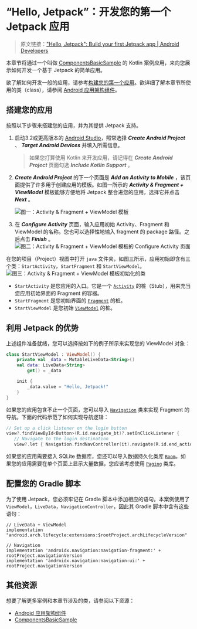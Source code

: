 # “Hello, Jetpack”：开发您的第一个 Jetpack 应用
> 原文链接：["Hello, Jetpack": Build your first Jetpack app  |  Android Developers](https://developer.android.google.cn/jetpack/docs/getting-started)

本章节将通过一个叫做 [ComponentsBasicSample](https://developer.android.google.cn/jetpack/docs/ComponentsBasicSample.zip) 的 Kotlin 案例应用，来向您展示如何开发一个基于 Jetpack 的简单应用。

欲了解如何开发一般的应用，请参考[构建您的第一个应用](https://developer.android.google.cn/training/basics/firstapp/)。欲详细了解本章节所使用的类（class），请参阅 [Android 应用架构组件](https://developer.android.google.cn/jetpack/arch/)。

## 搭建您的应用
按照以下步骤来搭建您的应用，并为其提供 Jetpack 支持。

1. 启动3.2或更高版本的 [Android Studio](https://developer.android.google.cn/studio/preview)，照常选择 ***Create Android Project*** 、 ***Target Android Devices*** 并填入所需信息。

    > 如果您打算使用 Kotlin 来开发应用，请记得在 ***Create Android Project*** 页面勾选 ***Include Kotlin Support*** 。

2. ***Create Android Project*** 的下一个页面是 ***Add an Activity to Mobile*** ，该页面提供了许多用于创建应用的模板。如图一所示的 ***Activity & Fragment + ViewModel*** 模板能够方便地将 Jetpack 整合进您的应用，选择它并点击 ***Next*** 。
    
    ![图一：Activity & Fragment + ViewModel 模板](https://developer.android.google.cn/static/images/jetpack/gs-1.png)

3. 在 ***Configure Activity*** 页面，输入应用初始 Activity、Fragment 和 ViewModel 的名称。您也可以选择性地输入 fragment 的 package 路径。之后点击 ***Finish*** 。
    ![图二：Activity & Fragment + ViewModel 模板的 Configure Activity 页面](https://developer.android.google.cn/static/images/jetpack/gs-2.png)

在您的项目（Project）视图中打开 `java` 文件夹，如图三所示，应用初始即含有三个类：`StartActivity`，`StartFragment` 和 `StartViewModel`。
    ![图三：Activity & Fragment + ViewModel 模板初始化的类](https://developer.android.google.cn/static/images/jetpack/gs-3.png)

- `StartActivity` 是您应用的入口。它是一个 [`Activity`](https://developer.android.google.cn/reference/android/app/Activity) 的桩（Stub），用来充当您应用初始界面的 Fragment 的容器。
- `StartFragment` 是您初始界面的 [`Fragment`](https://developer.android.google.cn/reference/android/app/Fragment) 的桩。
- `StartViewModel` 是您初始 [`ViewModel`](https://developer.android.google.cn/reference/android/arch/lifecycle/ViewModel) 的桩。

## 利用 Jetpack 的优势
上述组件准备就绪，您可以选择按如下的例子所示来实现您的 ViewModel 对象：

```Kotlin
class StartViewModel : ViewModel() {
    private val _data = MutableLiveData<String>()
    val data: LiveData<String>
        get() = _data

    init {
        _data.value = "Hello, Jetpack!"
    }
}
```

如果您的应用包含不止一个页面，您可以导入 [`Navigation`](https://developer.android.google.cn/topic/libraries/architecture/navigation) 类来实现 Fragment 的导航。下面的代码示范了如何实现导航逻辑：

```Kotlin
// Set up a click listener on the login button
view?.findViewById<Button>(R.id.navigate_bt)?.setOnClickListener {
   // Navigate to the login destination
   view?.let { Navigation.findNavController(it).navigate(R.id.end_action) }
```

如果您的应用需要接入 SQLite 数据库，您还可以导入数据持久化类库 [`Room`](https://developer.android.google.cn/reference/android/arch/persistence/room/Room)。如果您的应用需要在单个页面上显示大量数据，您应该考虑使用 [`Paging`](https://developer.android.google.cn/topic/libraries/architecture/paging) 类库。

## 配置您的 Gradle 脚本
为了使用 Jetpack，您必须牢记在 Gradle 脚本中添加相应的语句。本案例使用了 `ViewModel`，`LiveData`，`NavigationController`，因此其 Gradle 脚本中含有这些语句：

```Gradle
// LiveData + ViewModel
implementation "android.arch.lifecycle:extensions:$rootProject.archLifecycleVersion"

// Navigation
implementation 'androidx.navigation:navigation-fragment:' + rootProject.navigationVersion
implementation 'androidx.navigation:navigation-ui:' + rootProject.navigationVersion
```

## 其他资源

想要了解更多案例和本章节涉及的类，请参阅以下资源：
- [Android 应用架构组件](https://developer.android.google.cn/jetpack/arch/)
- [ComponentsBasicSample](https://developer.android.google.cn/jetpack/docs/ComponentsBasicSample.zip)

